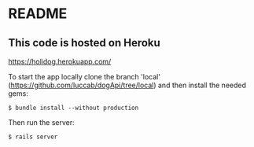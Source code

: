 # README

## This code is hosted on Heroku
https://holidog.herokuapp.com/


To start the app locally clone the branch 'local' (https://github.com/luccab/dogApi/tree/local) and then install the needed gems:

```
$ bundle install --without production
```

Then run the server:

```
$ rails server
```



